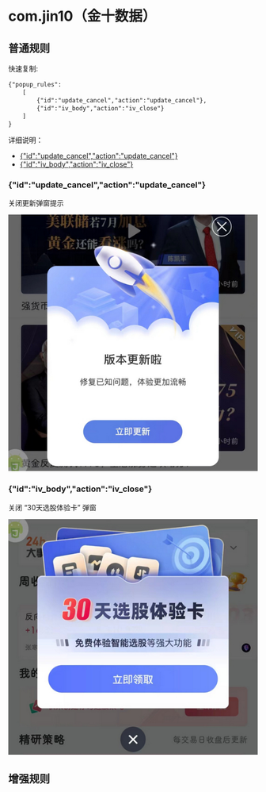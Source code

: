 # com.jin10（金十数据）

## 普通规则

快速复制:
```
{"popup_rules":
    [
        {"id":"update_cancel","action":"update_cancel"},
        {"id":"iv_body","action":"iv_close"}
    ]
}
```
详细说明：
- [{"id":"update_cancel","action":"update_cancel"}](#idupdate_cancelactionupdate_cancel)
- [{"id":"iv_body","action":"iv_close"}](#idiv_bodyactioniv_close)

### {"id":"update_cancel","action":"update_cancel"}
关闭更新弹窗提示

![](./assets/update_cancel.jpg)

### {"id":"iv_body","action":"iv_close"}
关闭 “30天选股体验卡” 弹窗

![](./assets/“30天选股体验卡”%20弹窗.jpg)

## 增强规则
